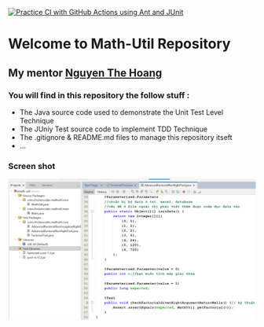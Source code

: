 [![Practice CI with GitHub Actions using Ant and JUnit](https://github.com/chickencoder999/math-util/actions/workflows/math-util-ci.yml/badge.svg)](https://github.com/chickencoder999/math-util/actions/workflows/math-util-ci.yml)
# Welcome to Math-Util Repository

## My mentor [Nguyen The Hoang](https://www.facebook.com/giao.lang.bis)

### You will find in this repository the follow stuff :
* The Java source code used to demonstrate the Unit Test Level
Technique
* The JUniy Test source code to implement TDD Technique
* The .gitignore & README.md files to manage this repository itseft
* ...

### Screen shot
![The junit test with TDD](https://github.com/chickencoder999/math-util/blob/main/images/math-util-intro.png)
